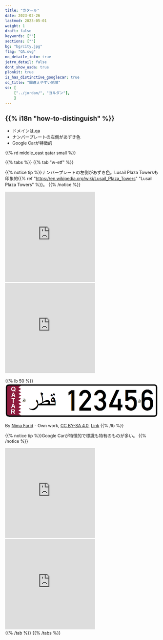 ```yaml
---
title: "カタール"
date: 2023-02-26
lastmod: 2023-05-01
weight: 1
draft: false
keywords: [""]
sections: [""]
bg: "bg/city.jpg"
flag: "QA.svg"
no_detaile_info: true
jetro_detail: false
dont_show_usda: true
plonkit: true
is_has_distinctive_googlecar: true
sc_title: "間違えやすい地域"
sc: [
    ["../jordan/", "ヨルダン"],
    ]
---
```


<div class="main-desciption country-description">
    <h2 class="section-title">{{% i18n "how-to-distinguish" %}}</h2>
    <ul class="rule-list">
        <li>ドメインは<span class="quiz">.qa</span></li>
        <li>ナンバープレートの左側が<span class="quiz">あずき色</span></li>
        <li>Google Carが特徴的</li>
    </ul>
    {{% rd middle_east qatar small %}}
</div>

{{% tabs  %}}
{{% tab "w-etf" %}}

{{% notice tip %}}ナンバープレートの左側が<span class="quiz">あずき色</span>。Lusail Plaza Towersも印象的{{% ref "https://en.wikipedia.org/wiki/Lusail_Plaza_Towers" "Lusail Plaza Towers" %}}。
{{% /notice %}}

<div class="googlemap-if">
<iframe src="https://www.google.com/maps/embed?pb=!4v1685200534374!6m8!1m7!1so-V07vgVc9N7QpLkDFXcAg!2m2!1d25.41502305704504!2d51.50814735950356!3f305.4887920526608!4f-16.92112620295663!5f3.325193203789971" width="295" height="295" style="border:0;" allowfullscreen="" loading="lazy" referrerpolicy="no-referrer-when-downgrade"></iframe>
<iframe src="https://www.google.com/maps/embed?pb=!4v1685200514014!6m8!1m7!1sVWq3tkW-fxJbARxKS_8B7A!2m2!1d25.41513889224264!2d51.50811864839562!3f320.33465016896014!4f35.835096867739935!5f0.6017016004183252" width="295" height="295" style="border:0;" allowfullscreen="" loading="lazy" referrerpolicy="no-referrer-when-downgrade"></iframe>
</div>

{{% lb 50 %}}
![](2023-05-28-00-06-42.png)

By <a href="//commons.wikimedia.org/wiki/User:Nima_Farid" class="mw-redirect" title="User:Nima Farid">Nima Farid</a> - <span class="int-own-work" lang="en">Own work</span>, <a href="https://creativecommons.org/licenses/by-sa/4.0" title="Creative Commons Attribution-Share Alike 4.0">CC BY-SA 4.0</a>, <a href="https://commons.wikimedia.org/w/index.php?curid=49414523">Link</a>
{{% /lb %}}


{{% notice tip %}}Google Carが特徴的で標識も特有のものが多い。
{{% /notice %}}
<div class="googlemap-if">
<iframe src="https://www.google.com/maps/embed?pb=!4v1683473947966!6m8!1m7!1sm_0E-7kek0LrHoCF3cdgww!2m2!1d25.32439776170388!2d51.35162769639718!3f234.98201383858378!4f-9.45521832245636!5f0.7820865974627469" width="295" height="295" style="border:0;" allowfullscreen="" loading="lazy" referrerpolicy="no-referrer-when-downgrade"></iframe>
<iframe src="https://www.google.com/maps/embed?pb=!4v1685200338918!6m8!1m7!1sRUR7NrV2wGzYwmNEMC5aMQ!2m2!1d25.41543557909392!2d51.50803227455112!3f210.98658042921878!4f-0.18875807084305052!5f3.325193203789971" width="295" height="295" style="border:0;" allowfullscreen="" loading="lazy" referrerpolicy="no-referrer-when-downgrade"></iframe>
</div>
{{% /tab %}}
{{% /tabs  %}}